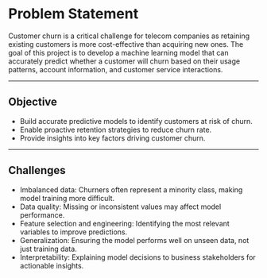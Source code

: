 # Problem Statement

Customer churn is a critical challenge for telecom companies as retaining existing customers is more cost-effective than acquiring new ones. The goal of this project is to develop a machine learning model that can accurately predict whether a customer will churn based on their usage patterns, account information, and customer service interactions.

---

## Objective

- Build accurate predictive models to identify customers at risk of churn.  
- Enable proactive retention strategies to reduce churn rate.  
- Provide insights into key factors driving customer churn.

---

## Challenges

- Imbalanced data: Churners often represent a minority class, making model training more difficult.  
- Data quality: Missing or inconsistent values may affect model performance.  
- Feature selection and engineering: Identifying the most relevant variables to improve predictions.  
- Generalization: Ensuring the model performs well on unseen data, not just training data.  
- Interpretability: Explaining model decisions to business stakeholders for actionable insights.
